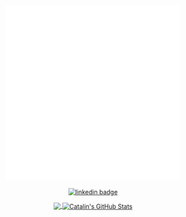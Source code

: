 <div align="center">

<img src="dylan.svg" width="400" height="400" alt="Dylan">


[![linkedin badge](https://img.shields.io/badge/Dylan_Langston-30302f?style=flat-square&logo=linkedin)](https://www.linkedin.com/in/dylan-langston/)

<a href="https://github.com/dylanlangston/dylanlangston">
  <img align="center" src="https://github-readme-stats.vercel.app/api/top-langs/?username=dylanlangston&hide=&title_color=ffffff&text_color=c9cacc&icon_color=2bbc8a&bg_color=1d1f21" />
</a>

<a href="https://github.com/dylanlangston/dylanlangston">
  <img align="center" src="https://github-readme-stats.vercel.app/api?username=dylanlangston&show_icons=true&line_height=27&count_private=true&title_color=ffffff&text_color=c9cacc&icon_color=2bbc8a&bg_color=1d1f21" alt="Catalin's GitHub Stats" />

</div>
